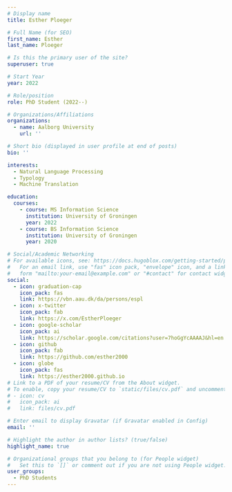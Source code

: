 ```yaml
---
# Display name
title: Esther Ploeger

# Full Name (for SEO)
first_name: Esther
last_name: Ploeger

# Is this the primary user of the site?
superuser: true

# Start Year
year: 2022

# Role/position
role: PhD Student (2022--)

# Organizations/Affiliations
organizations:
  - name: Aalborg University
    url: ''

# Short bio (displayed in user profile at end of posts)
bio: ''

interests:
  - Natural Language Processing
  - Typology
  - Machine Translation

education:
  courses:
    - course: MS Information Science
      institution: University of Groningen
      year: 2022
    - course: BS Information Science
      institution: University of Groningen
      year: 2020

# Social/Academic Networking
# For available icons, see: https://docs.hugoblox.com/getting-started/page-builder/#icons
#   For an email link, use "fas" icon pack, "envelope" icon, and a link in the
#   form "mailto:your-email@example.com" or "#contact" for contact widget.
social:
  - icon: graduation-cap
    icon_pack: fas
    link: https://vbn.aau.dk/da/persons/espl
  - icon: x-twitter
    icon_pack: fab
    link: https://x.com/EstherPloeger
  - icon: google-scholar
    icon_pack: ai
    link: https://scholar.google.com/citations?user=7hoGgYcAAAAJ&hl=en
  - icon: github
    icon_pack: fab
    link: https://github.com/esther2000
  - icon: globe
    icon_pack: fas
    link: https://esther2000.github.io
# Link to a PDF of your resume/CV from the About widget.
# To enable, copy your resume/CV to `static/files/cv.pdf` and uncomment the lines below.
# - icon: cv
#   icon_pack: ai
#   link: files/cv.pdf

# Enter email to display Gravatar (if Gravatar enabled in Config)
email: ''

# Highlight the author in author lists? (true/false)
highlight_name: true

# Organizational groups that you belong to (for People widget)
#   Set this to `[]` or comment out if you are not using People widget.
user_groups:
  - PhD Students
---
```



